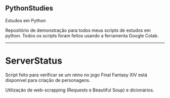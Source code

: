 ## PythonStudies
Estudos em Python

Repositório de demonstração para todos meus scripts de estudos em python.
Todos os scripts foram feitos usando a ferramenta Google Colab.

--------------------------------------------------

# ServerStatus
Script feito para verificar se um reino no jogo Final Fantasy XIV está disponível para criação de personagens.

Utilização de web-scrapping (Requests e Beautiful Soup) e dicionários.
